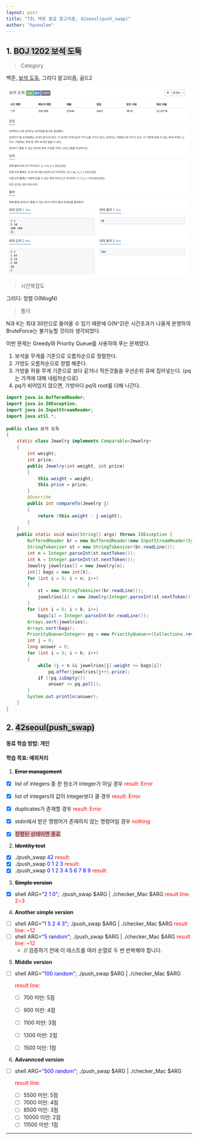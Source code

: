```yaml
---
layout: post
title: "TIL 백준 중급 알고리즘, 42seoul(push_swap)"
author: "hyunwlee"
---
```


## 1. <span style="background-color:lightgrey">BOJ 1202 보석 도둑</span>

> Category

백준, [보석 도둑](https://www.acmicpc.net/problem/1202), 그리디 알고리즘, 골드2

<img src="https://github.com/hyunwlee-dev/TIL/blob/7791c62ac22e06a86e50570c7b8af8890c09419a/images/jewelryThief.png?raw=true" style="zoom:50%;" />  



> 시간복잡도

그리디: 정렬 O(NlogN)

> 풀이

N과 K는 최대 30만으로 들어올 수 있기 때문에 O(N^2)은 시간초과가 나올게 분명하여 BruteForce는 불가능할 것이라 생각되었다.

이번 문제는 Greedy와 Priority Queue를 사용하여 푸는 문제였다. 

1. 보석을 무게를 기준으로 오름차순으로 정렬한다.
2. 가방도 오름차순으로 정렬 해준다.
3. 가방을 허용 무게 기준으로 보다 같거나 작은것들을 우선순위 큐에 집어넣는다. (pq는 가격에 대해 내림차순으로)
4. pq가 비어있지 않으면, 가방마다 pq의 root를 더해 나간다.



```java
import java.io.BufferedReader;
import java.io.IOException;
import java.io.InputStreamReader;
import java.util.*;

public class 보석 도둑
{
    static class Jewelry implements Comparable<Jewelry>
    {
        int weight;
        int price;
        public Jewelry(int weight, int price)
        {
            this.weight = weight;
            this.price = price;
        }
        @Override
        public int compareTo(Jewelry j)
        {
            return (this.weight - j.weight);
        }
    }
    public static void main(String[] args) throws IOException {
        BufferedReader br = new BufferedReader(new InputStreamReader(System.in));
        StringTokenizer st = new StringTokenizer(br.readLine());
        int n = Integer.parseInt(st.nextToken());
        int k = Integer.parseInt(st.nextToken());
        Jewelry jewelries[] = new Jewelry[n];
        int[] bags = new int[k];
        for (int i = 0; i < n; i++)
        {
            st = new StringTokenizer(br.readLine());
            jewelries[i] = new Jewelry(Integer.parseInt(st.nextToken()), Integer.parseInt(st.nextToken()));
        }
        for (int i = 0; i < k; i++)
            bags[i] = Integer.parseInt(br.readLine());
        Arrays.sort(jewelries);
        Arrays.sort(bags);
        PriorityQueue<Integer> pq = new PriorityQueue<>(Collections.reverseOrder());
        int j = 0;
        long answer = 0;
        for (int i = 0; i < k; i++)
        {
            while (j < n && jewelries[j].weight <= bags[i])
                pq.offer(jewelries[j++].price);
            if (!pq.isEmpty())
                answer += pq.poll();
        }
        System.out.println(answer);
    }
}

```
## 2. <span style="background-color:lightgrey">42seoul(push_swap)</span>

#### 동료 학습 방법: 개인

#### 학습 목표: 예외처리

1. ~~<strong>Error management</strong>~~

- [x] list of integers 중 한 원소가 integer가 아닐 경우 <span style="color:red">result: Error</span>
- [x] list of integers의 값이 Integer보다 클 경우 <span style="color:red">result: Error</span>
- [x] duplicates가 존재할 경우 <span style="color:red">result: Error</span>
- [x] stdin에서 받은 명령어가 존재하지 않는 명령어일 경우 <span style="color:red">nothing</span>

- [x] <span style="background:lightpink">정렬된 상태이면 종료</span>

2. ~~<strong>Identity test</strong>~~

- [x] ./push_swap <span style="color:blue">42</span> <span style="color:red">result:</span>
- [x] ./push_swap <span style="color:blue">0 1 2 3</span> <span style="color:red">result: </span>
- [x] ./push_swap <span style="color:blue">0 1 2 3 4 5 6 7 8 9</span> <span style="color:red">result: </span>

3. ~~<strong>Simple version</strong>~~

- [x] shell ARG="<span style="color:blue">2 1 0</span>"; ./push_swap $ARG | ./checker_Mac $ARG <span style="color:red">result line: 2~3</span>

4. <strong>Another simple version</strong>

- [ ] shell ARG="<span style="color:blue">1 5 2 4 3</span>"; ./push_swap $ARG | ./checker_Mac $ARG <span style="color:red">result line: ~12</span>
- [ ] shell ARG="<span style="color:blue">5 random</span>"; ./push_swap $ARG | ./checker_Mac $ARG <span style="color:red">result line: ~12</span> 
  - // 검증하기 전에 이 테스트를 여러 순열로 두 번 반복해야 합니다.

5. <strong>Middle version</strong>

- [ ] shell ARG="<span style="color:blue">100 random</span>"; ./push_swap $ARG | ./checker_Mac $ARG 

  <span style="color:red">result line: </span>

  - [ ] 700 미만: 5점

  - [ ] 900 미만: 4점
  - [ ] 1100 미만: 3점
  - [ ] 1300 미만: 2점
  - [ ] 1500 미만: 1점

6. <strong>Advannced version</strong>

- [ ] shell ARG="<span style="color:blue">500 random</span>"; ./push_swap $ARG | ./checker_Mac $ARG 

  <span style="color:red">result line: </span>

  - [ ] 5500 미만: 5점
  - [ ] 7000 미만: 4점
  - [ ] 8500 미만: 3점
  - [ ] 10000 미만: 2점
  - [ ] 11500 미만: 1점

---

